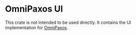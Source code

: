 # OmniPaxos UI
This crate is not intended to be used directly. It contains the UI implementation for [OmniPaxos](https://omnipaxos.com/).